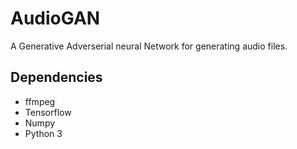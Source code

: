 # AudioGAN
A Generative Adverserial neural Network for generating audio files.


## Dependencies
 - ffmpeg
 - Tensorflow
 - Numpy
 - Python 3
